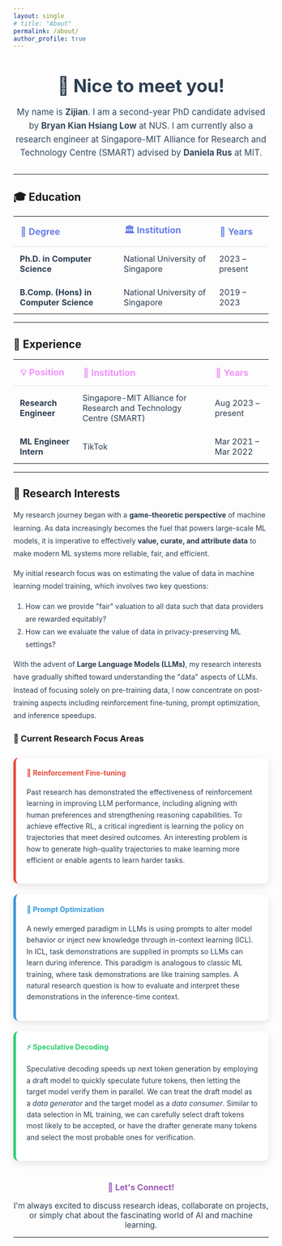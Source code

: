 ```yaml
---
layout: single
# title: "About"
permalink: /about/
author_profile: true
---
```


<div style="text-align: center; margin-bottom: 2em;">
  <h2 style="color: #2c3e50; font-size: 2.5em; margin-bottom: 0.5em;">👋 Nice to meet you!</h2>
  <p style="font-size: 1.2em; color: #34495e; line-height: 1.6;">
    My name is <strong>Zijian</strong>. I am a second-year PhD candidate advised by <strong>Bryan Kian Hsiang Low</strong> at NUS. 
    I am currently also a research engineer at Singapore-MIT Alliance for Research and Technology Centre (SMART) 
    advised by <strong>Daniela Rus</strong> at MIT.
  </p>
</div>

---

## 🎓 Education

<table style="width: 100%; color: #2c3e50; border-collapse: collapse; margin: 1em 0;">
  <thead>
    <tr style="border-bottom: 2px solid #ecf0f1;">
      <th style="padding: 0.8em; text-align: left; font-size: 1.1em; color: #667eea;">🎯 Degree</th>
      <th style="padding: 0.8em; text-align: left; font-size: 1.1em; color: #667eea;">🏛️ Institution</th>
      <th style="padding: 0.8em; text-align: left; font-size: 1.1em; color: #667eea;">📅 Years</th>
    </tr>
  </thead>
  <tbody>
    <tr>
      <td style="padding: 0.8em;"><strong>Ph.D. in Computer Science</strong></td>
      <td style="padding: 0.8em;">National University of Singapore</td>
      <td style="padding: 0.8em;">2023 – present</td>
    </tr>
    <tr>
      <td style="padding: 0.8em;"><strong>B.Comp. (Hons) in Computer Science</strong></td>
      <td style="padding: 0.8em;">National University of Singapore</td>
      <td style="padding: 0.8em;">2019 – 2023</td>
    </tr>
  </tbody>
</table>

---

## 💼 Experience

<table style="width: 100%; color: #2c3e50; border-collapse: collapse; margin: 1em 0;">
  <thead>
    <tr style="border-bottom: 2px solid #ecf0f1;">
      <th style="padding: 0.8em; text-align: left; font-size: 1.1em; color: #f093fb;">💡 Position</th>
      <th style="padding: 0.8em; text-align: left; font-size: 1.1em; color: #f093fb;">🏢 Institution</th>
      <th style="padding: 0.8em; text-align: left; font-size: 1.1em; color: #f093fb;">📅 Years</th>
    </tr>
  </thead>
  <tbody>
    <tr>
      <td style="padding: 0.8em;"><strong>Research Engineer</strong></td>
      <td style="padding: 0.8em;">Singapore-MIT Alliance for Research and Technology Centre (SMART)</td>
      <td style="padding: 0.8em;">Aug 2023 – present</td>
    </tr>
    <tr>
      <td style="padding: 0.8em;"><strong>ML Engineer Intern</strong></td>
      <td style="padding: 0.8em;">TikTok</td>
      <td style="padding: 0.8em;">Mar 2021 – Mar 2022</td>
    </tr>
  </tbody>
</table>

---

## 🔬 Research Interests

<div style="color: #2c3e50; line-height: 1.8; margin: 1em 0;">

My research journey began with a <strong>game-theoretic perspective</strong> of machine learning. As data increasingly becomes the fuel that powers large-scale ML models, it is imperative to effectively <strong>value, curate, and attribute data</strong> to make modern ML systems more reliable, fair, and efficient.

My initial research focus was on estimating the value of data in machine learning model training, which involves two key questions:
1. How can we provide "fair" valuation to all data such that data providers are rewarded equitably?
2. How can we evaluate the value of data in privacy-preserving ML settings?

With the advent of <strong>Large Language Models (LLMs)</strong>, my research interests have gradually shifted toward understanding the "data" aspects of LLMs. Instead of focusing solely on pre-training data, I now concentrate on post-training aspects including reinforcement fine-tuning, prompt optimization, and inference speedups.

</div>

### 🎯 Current Research Focus Areas

<div style="display: flex; flex-direction: column; gap: 1.5em; margin: 2em 0;">

<div style="background: #fff; padding: 1.5em; border-radius: 10px; box-shadow: 0 5px 15px rgba(0,0,0,0.1); border-left: 5px solid #e74c3c;">
  <h4 style="color: #e74c3c; margin-top: 0;">🚀 Reinforcement Fine-tuning</h4>
  <p style="line-height: 1.6; color: #2c3e50;">
    Past research has demonstrated the effectiveness of reinforcement learning in improving LLM performance, including aligning with human preferences and strengthening reasoning capabilities. To achieve effective RL, a critical ingredient is learning the policy on trajectories that meet desired outcomes. An interesting problem is how to generate high-quality trajectories to make learning more efficient or enable agents to learn harder tasks.
  </p>
</div>

<div style="background: #fff; padding: 1.5em; border-radius: 10px; box-shadow: 0 5px 15px rgba(0,0,0,0.1); border-left: 5px solid #3498db;">
  <h4 style="color: #3498db; margin-top: 0;">💬 Prompt Optimization</h4>
  <p style="line-height: 1.6; color: #2c3e50;">
    A newly emerged paradigm in LLMs is using prompts to alter model behavior or inject new knowledge through in-context learning (ICL). In ICL, task demonstrations are supplied in prompts so LLMs can learn during inference. This paradigm is analogous to classic ML training, where task demonstrations are like training samples. A natural research question is how to evaluate and interpret these demonstrations in the inference-time context.
  </p>
</div>

<div style="background: #fff; padding: 1.5em; border-radius: 10px; box-shadow: 0 5px 15px rgba(0,0,0,0.1); border-left: 5px solid #2ecc71;">
  <h4 style="color: #2ecc71; margin-top: 0;">⚡ Speculative Decoding</h4>
  <p style="line-height: 1.6; color: #2c3e50;">
    Speculative decoding speeds up next token generation by employing a draft model to quickly speculate future tokens, then letting the target model verify them in parallel. We can treat the draft model as a <em>data generator</em> and the target model as a <em>data consumer</em>. Similar to data selection in ML training, we can carefully select draft tokens most likely to be accepted, or have the drafter generate many tokens and select the most probable ones for verification.
  </p>
</div>

</div>

<div style="text-align: center; margin-top: 3em;">
  <h3 style="color: #9b59b6; margin-bottom: 1em;">🌟 Let's Connect!</h3>
  <p style="color: #2c3e50; font-size: 1.1em; margin: 0;">
    I'm always excited to discuss research ideas, collaborate on projects, or simply chat about the fascinating world of AI and machine learning.
  </p>
</div>

---
